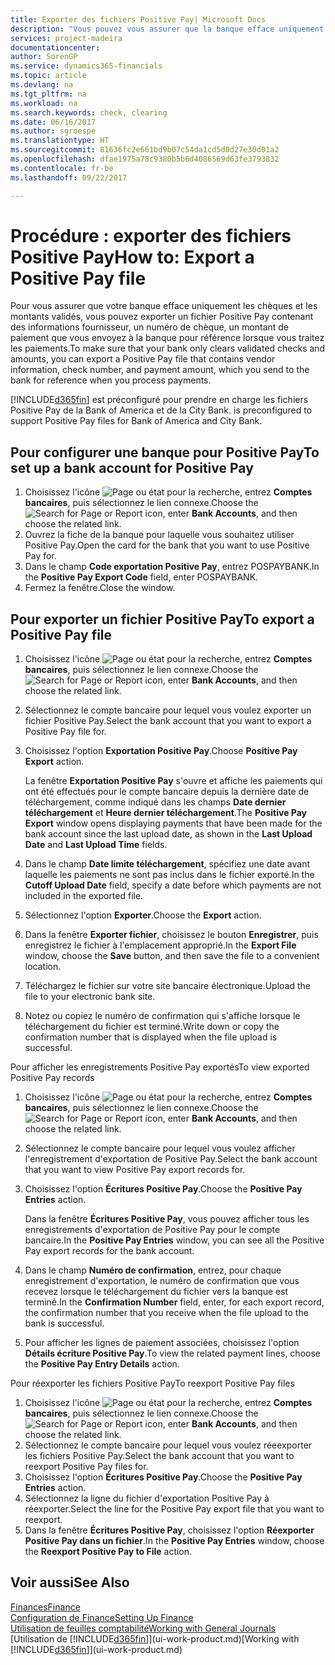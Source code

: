 ```yaml
---
title: Exporter des fichiers Positive Pay| Microsoft Docs
description: "Vous pouvez vous assurer que la banque efface uniquement les chèques et les montants validés en exportant un fichier Positive Pay contenant des informations de paiement et fournisseur."
services: project-madeira
documentationcenter: 
author: SorenGP
ms.service: dynamics365-financials
ms.topic: article
ms.devlang: na
ms.tgt_pltfrm: na
ms.workload: na
ms.search.keywords: check, clearing
ms.date: 06/16/2017
ms.author: sgroespe
ms.translationtype: HT
ms.sourcegitcommit: 81636fc2e661bd9b07c54da1cd5d0d27e30d01a2
ms.openlocfilehash: dfae1975a78c9380b5b6d4086569d63fe3793832
ms.contentlocale: fr-be
ms.lasthandoff: 09/22/2017

---
```

# <a name="how-to-export-a-positive-pay-file"></a><span data-ttu-id="6d84c-103">Procédure : exporter des fichiers Positive Pay</span><span class="sxs-lookup"><span data-stu-id="6d84c-103">How to: Export a Positive Pay file</span></span>
<span data-ttu-id="6d84c-104">Pour vous assurer que votre banque efface uniquement les chèques et les montants validés, vous pouvez exporter un fichier Positive Pay contenant des informations fournisseur, un numéro de chèque, un montant de paiement que vous envoyez à la banque pour référence lorsque vous traitez les paiements.</span><span class="sxs-lookup"><span data-stu-id="6d84c-104">To make sure that your bank only clears validated checks and amounts, you can export a Positive Pay file that contains vendor information, check number, and payment amount, which you send to the bank for reference when you process payments.</span></span>

[!INCLUDE[d365fin](includes/d365fin_md.md)]<span data-ttu-id="6d84c-105"> est préconfiguré pour prendre en charge les fichiers Positive Pay de la Bank of America et de la City Bank.</span><span class="sxs-lookup"><span data-stu-id="6d84c-105"> is preconfigured to support Positive Pay files for Bank of America and City Bank.</span></span>

## <a name="to-set-up-a-bank-account-for-positive-pay"></a><span data-ttu-id="6d84c-106">Pour configurer une banque pour Positive Pay</span><span class="sxs-lookup"><span data-stu-id="6d84c-106">To set up a bank account for Positive Pay</span></span>
1. <span data-ttu-id="6d84c-107">Choisissez l'icône ![Page ou état pour la recherche](media/ui-search/search_small.png "icône Page ou état pour la recherche"), entrez **Comptes bancaires**, puis sélectionnez le lien connexe.</span><span class="sxs-lookup"><span data-stu-id="6d84c-107">Choose the ![Search for Page or Report](media/ui-search/search_small.png "Search for Page or Report icon") icon, enter **Bank Accounts**, and then choose the related link.</span></span>
2. <span data-ttu-id="6d84c-108">Ouvrez la fiche de la banque pour laquelle vous souhaitez utiliser Positive Pay.</span><span class="sxs-lookup"><span data-stu-id="6d84c-108">Open the card for the bank that you want to use Positive Pay for.</span></span>
3. <span data-ttu-id="6d84c-109">Dans le champ **Code exportation Positive Pay**, entrez POSPAYBANK.</span><span class="sxs-lookup"><span data-stu-id="6d84c-109">In the **Positive Pay Export Code** field, enter POSPAYBANK.</span></span>
4. <span data-ttu-id="6d84c-110">Fermez la fenêtre.</span><span class="sxs-lookup"><span data-stu-id="6d84c-110">Close the window.</span></span>

## <a name="to-export-a-positive-pay-file"></a><span data-ttu-id="6d84c-111">Pour exporter un fichier Positive Pay</span><span class="sxs-lookup"><span data-stu-id="6d84c-111">To export a Positive Pay file</span></span>
1. <span data-ttu-id="6d84c-112">Choisissez l'icône ![Page ou état pour la recherche](media/ui-search/search_small.png "icône Page ou état pour la recherche"), entrez **Comptes bancaires**, puis sélectionnez le lien connexe.</span><span class="sxs-lookup"><span data-stu-id="6d84c-112">Choose the ![Search for Page or Report](media/ui-search/search_small.png "Search for Page or Report icon") icon, enter **Bank Accounts**, and then choose the related link.</span></span>
2. <span data-ttu-id="6d84c-113">Sélectionnez le compte bancaire pour lequel vous voulez exporter un fichier Positive Pay.</span><span class="sxs-lookup"><span data-stu-id="6d84c-113">Select the bank account that you want to export a Positive Pay file for.</span></span>
3. <span data-ttu-id="6d84c-114">Choisissez l'option **Exportation Positive Pay**.</span><span class="sxs-lookup"><span data-stu-id="6d84c-114">Choose **Positive Pay Export** action.</span></span>

    <span data-ttu-id="6d84c-115">La fenêtre **Exportation Positive Pay** s'ouvre et affiche les paiements qui ont été effectués pour le compte bancaire depuis la dernière date de téléchargement, comme indiqué dans les champs **Date dernier téléchargement** et **Heure dernier téléchargement**.</span><span class="sxs-lookup"><span data-stu-id="6d84c-115">The **Positive Pay Export** window opens displaying payments that have been made for the bank account since the last upload date, as shown in the **Last Upload Date** and **Last Upload Time** fields.</span></span>
4. <span data-ttu-id="6d84c-116">Dans le champ **Date limite téléchargement**, spécifiez une date avant laquelle les paiements ne sont pas inclus dans le fichier exporté.</span><span class="sxs-lookup"><span data-stu-id="6d84c-116">In the **Cutoff Upload Date** field, specify a date before which payments are not included in the exported file.</span></span>
5. <span data-ttu-id="6d84c-117">Sélectionnez l'option **Exporter**.</span><span class="sxs-lookup"><span data-stu-id="6d84c-117">Choose the **Export** action.</span></span>
6. <span data-ttu-id="6d84c-118">Dans la fenêtre **Exporter fichier**, choisissez le bouton **Enregistrer**, puis enregistrez le fichier à l'emplacement approprié.</span><span class="sxs-lookup"><span data-stu-id="6d84c-118">In the **Export File** window, choose the **Save** button, and then save the file to a convenient location.</span></span>
7. <span data-ttu-id="6d84c-119">Téléchargez le fichier sur votre site bancaire électronique.</span><span class="sxs-lookup"><span data-stu-id="6d84c-119">Upload the file to your electronic bank site.</span></span>
8. <span data-ttu-id="6d84c-120">Notez ou copiez le numéro de confirmation qui s'affiche lorsque le téléchargement du fichier est terminé.</span><span class="sxs-lookup"><span data-stu-id="6d84c-120">Write down or copy the confirmation number that is displayed when the file upload is successful.</span></span>

<span data-ttu-id="6d84c-121">Pour afficher les enregistrements Positive Pay exportés</span><span class="sxs-lookup"><span data-stu-id="6d84c-121">To view exported Positive Pay records</span></span>

1. <span data-ttu-id="6d84c-122">Choisissez l'icône ![Page ou état pour la recherche](media/ui-search/search_small.png "icône Page ou état pour la recherche"), entrez **Comptes bancaires**, puis sélectionnez le lien connexe.</span><span class="sxs-lookup"><span data-stu-id="6d84c-122">Choose the ![Search for Page or Report](media/ui-search/search_small.png "Search for Page or Report icon") icon, enter **Bank Accounts**, and then choose the related link.</span></span>
2. <span data-ttu-id="6d84c-123">Sélectionnez le compte bancaire pour lequel vous voulez afficher l'enregistrement d'exportation de Positive Pay.</span><span class="sxs-lookup"><span data-stu-id="6d84c-123">Select the bank account that you want to view Positive Pay export records for.</span></span>
3. <span data-ttu-id="6d84c-124">Choisissez l'option **Écritures Positive Pay**.</span><span class="sxs-lookup"><span data-stu-id="6d84c-124">Choose the **Positive Pay Entries** action.</span></span>

    <span data-ttu-id="6d84c-125">Dans la fenêtre **Écritures Positive Pay**, vous pouvez afficher tous les enregistrements d'exportation de Positive Pay pour le compte bancaire.</span><span class="sxs-lookup"><span data-stu-id="6d84c-125">In the **Positive Pay Entries** window, you can see all the Positive Pay export records for the bank account.</span></span>
4. <span data-ttu-id="6d84c-126">Dans le champ **Numéro de confirmation**, entrez, pour chaque enregistrement d'exportation, le numéro de confirmation que vous recevez lorsque le téléchargement du fichier vers la banque est terminé.</span><span class="sxs-lookup"><span data-stu-id="6d84c-126">In the **Confirmation Number** field, enter, for each export record, the confirmation number that you receive when the file upload to the bank is successful.</span></span>
5. <span data-ttu-id="6d84c-127">Pour afficher les lignes de paiement associées, choisissez l'option **Détails écriture Positive Pay**.</span><span class="sxs-lookup"><span data-stu-id="6d84c-127">To view the related payment lines, choose the **Positive Pay Entry Details** action.</span></span>

<span data-ttu-id="6d84c-128">Pour réexporter les fichiers Positive Pay</span><span class="sxs-lookup"><span data-stu-id="6d84c-128">To reexport Positive Pay files</span></span>

1. <span data-ttu-id="6d84c-129">Choisissez l'icône ![Page ou état pour la recherche](media/ui-search/search_small.png "icône Page ou état pour la recherche"), entrez **Comptes bancaires**, puis sélectionnez le lien connexe.</span><span class="sxs-lookup"><span data-stu-id="6d84c-129">Choose the ![Search for Page or Report](media/ui-search/search_small.png "Search for Page or Report icon") icon, enter **Bank Accounts**, and then choose the related link.</span></span>
2. <span data-ttu-id="6d84c-130">Sélectionnez le compte bancaire pour lequel vous voulez réeexporter les fichiers Positive Pay.</span><span class="sxs-lookup"><span data-stu-id="6d84c-130">Select the bank account that you want to reexport Positive Pay files for.</span></span>
3. <span data-ttu-id="6d84c-131">Choisissez l'option **Écritures Positive Pay**.</span><span class="sxs-lookup"><span data-stu-id="6d84c-131">Choose the **Positive Pay Entries** action.</span></span>
4. <span data-ttu-id="6d84c-132">Sélectionnez la ligne du fichier d'exportation Positive Pay à réexporter.</span><span class="sxs-lookup"><span data-stu-id="6d84c-132">Select the line for the Positive Pay export file that you want to reexport.</span></span>
5. <span data-ttu-id="6d84c-133">Dans la fenêtre **Écritures Positive Pay**, choisissez l'option **Réexporter Positive Pay dans un fichier**.</span><span class="sxs-lookup"><span data-stu-id="6d84c-133">In the **Positive Pay Entries** window, choose the **Reexport Positive Pay to File** action.</span></span>

## <a name="see-also"></a><span data-ttu-id="6d84c-134">Voir aussi</span><span class="sxs-lookup"><span data-stu-id="6d84c-134">See Also</span></span>
[<span data-ttu-id="6d84c-135">Finances</span><span class="sxs-lookup"><span data-stu-id="6d84c-135">Finance</span></span>](finance.md)  
[<span data-ttu-id="6d84c-136">Configuration de Finance</span><span class="sxs-lookup"><span data-stu-id="6d84c-136">Setting Up Finance</span></span>](finance-setup-finance.md)  
[<span data-ttu-id="6d84c-137">Utilisation de feuilles comptabilité</span><span class="sxs-lookup"><span data-stu-id="6d84c-137">Working with General Journals</span></span>](ui-work-general-journals.md)  
<span data-ttu-id="6d84c-138">[Utilisation de [!INCLUDE[d365fin](includes/d365fin_md.md)]](ui-work-product.md)</span><span class="sxs-lookup"><span data-stu-id="6d84c-138">[Working with [!INCLUDE[d365fin](includes/d365fin_md.md)]](ui-work-product.md)</span></span>

